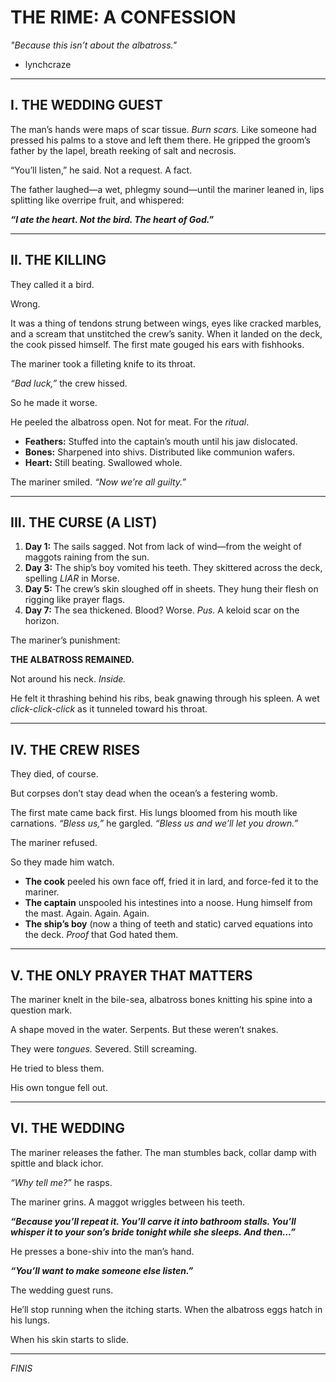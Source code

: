 # **THE RIME: A CONFESSION**  
*"Because this isn’t about the albatross."*  

 - lynchcraze

---

## **I. THE WEDDING GUEST**  
The man’s hands were maps of scar tissue. *Burn scars.* Like someone had pressed his palms to a stove and left them there. He gripped the groom’s father by the lapel, breath reeking of salt and necrosis.  

“You’ll listen,” he said. Not a request. A fact.  

The father laughed—a wet, phlegmy sound—until the mariner leaned in, lips splitting like overripe fruit, and whispered:  

***“I ate the heart. Not the bird. The heart of God.”***  

---

## **II. THE KILLING**  
They called it a bird.  

Wrong.  

It was a thing of tendons strung between wings, eyes like cracked marbles, and a scream that unstitched the crew’s sanity. When it landed on the deck, the cook pissed himself. The first mate gouged his ears with fishhooks.  

The mariner took a filleting knife to its throat.  

*“Bad luck,”* the crew hissed.  

So he made it worse.  

He peeled the albatross open. Not for meat. For the *ritual*.  

- **Feathers:** Stuffed into the captain’s mouth until his jaw dislocated.  
- **Bones:** Sharpened into shivs. Distributed like communion wafers.  
- **Heart:** Still beating. Swallowed whole.  

The mariner smiled. *“Now we’re all guilty.”*  

---

## **III. THE CURSE (A LIST)**  
1. **Day 1:** The sails sagged. Not from lack of wind—from the weight of maggots raining from the sun.  
2. **Day 3:** The ship’s boy vomited his teeth. They skittered across the deck, spelling *LIAR* in Morse.  
3. **Day 5:** The crew’s skin sloughed off in sheets. They hung their flesh on rigging like prayer flags.  
4. **Day 7:** The sea thickened. Blood? Worse. *Pus.* A keloid scar on the horizon.  

The mariner’s punishment:  

**THE ALBATROSS REMAINED.**  

Not around his neck. *Inside.*  

He felt it thrashing behind his ribs, beak gnawing through his spleen. A wet *click-click-click* as it tunneled toward his throat.  

---

## **IV. THE CREW RISES**  
They died, of course.  

But corpses don’t stay dead when the ocean’s a festering womb.  

The first mate came back first. His lungs bloomed from his mouth like carnations. *“Bless us,”* he gargled. *“Bless us and we’ll let you drown.”*  

The mariner refused.  

So they made him watch.  

- **The cook** peeled his own face off, fried it in lard, and force-fed it to the mariner.  
- **The captain** unspooled his intestines into a noose. Hung himself from the mast. Again. Again. Again.  
- **The ship’s boy** (now a thing of teeth and static) carved equations into the deck. *Proof* that God hated them.  

---

## **V. THE ONLY PRAYER THAT MATTERS**  
The mariner knelt in the bile-sea, albatross bones knitting his spine into a question mark.  

A shape moved in the water. Serpents. But these weren’t snakes.  

They were *tongues.* Severed. Still screaming.  

He tried to bless them.  

His own tongue fell out.  

---

## **VI. THE WEDDING**  
The mariner releases the father. The man stumbles back, collar damp with spittle and black ichor.  

*“Why tell me?”* he rasps.  

The mariner grins. A maggot wriggles between his teeth.  

***“Because you’ll repeat it. You’ll carve it into bathroom stalls. You’ll whisper it to your son’s bride tonight while she sleeps. And then…”***  

He presses a bone-shiv into the man’s hand.  

***“You’ll want to make someone else listen.”***  

The wedding guest runs.  

He’ll stop running when the itching starts. When the albatross eggs hatch in his lungs.  

When his skin starts to slide.  

---

*FINIS*  

